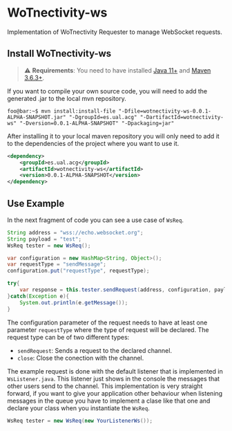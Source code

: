 # WoTnectivity-ws
Implementation of WoTnectivity Requester to manage WebSocket requests.

## Install WoTnectivity-ws

> :warning: **Requirements**: You need to have installed [Java 11+](https://openjdk.java.net/projects/jdk/11/) and [Maven 3.6.3+](http://maven.apache.org).

If you want to compile your own source code, you will need to add the generated .jar to the local mvn repository.

```console
foo@bar:~$ mvn install:install-file "-Dfile=wotnectivity-ws-0.0.1-ALPHA-SNAPSHOT.jar" "-DgroupId=es.ual.acg" "-DartifactId=wotnectivity-ws" "-Dversion=0.0.1-ALPHA-SNAPSHOT" "-Dpackaging=jar"
```

After installing it to your local maven repository you will only need to add it to the dependencies of the project where you want to use it.

```xml
<dependency>
    <groupId>es.ual.acg</groupId>
    <artifactId>wotnectivity-ws</artifactId>
    <version>0.0.1-ALPHA-SNAPSHOT</version>
</dependency>
```

## Use Example

In the next fragment of code you can see a use case of `WsReq`.

```java
String address = "wss://echo.websocket.org";
String payload = "test";
WsReq tester = new WsReq();

var configuration = new HashMap<String, Object>();
var requestType = "sendMessage";
configuration.put("requestType", requestType);

try{
    var response = this.tester.sendRequest(address, configuration, payload);
}catch(Exception e){
    System.out.println(e.getMessage());
}
```

The configuration parameter of the request needs to have at least one parameter `requestType` where the type of request will be declared. The request type can be of two different types:

* `sendRequest`: Sends a request to the declared channel.
* `close`: Close the conection with the channel.

The example request is done with the default listener that is implemented in `WsListener.java`. This listener just shows in the console the messages that other users send to the channel. This implementation is very straight forward, if you want to give your application other behaviour when listening messages in the queue you have to implement a clase like that one and declare your class when you instantiate the `WsReq`.

```java
WsReq tester = new WsReq(new YourListenerWs());
```